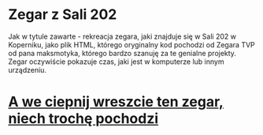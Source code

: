 # Zegar z Sali 202
Jak w tytule zawarte - rekreacja zegara, jaki znajduje się w Sali 202 w Koperniku, jako plik HTML, którego oryginalny kod pochodzi od Zegara TVP od pana maksmotyka, którego bardzo szanuję za te genialne projekty.\
Zegar oczywiście pokazuje czas, jaki jest w komputerze lub innym urządzeniu.
# [A we ciepnij wreszcie ten zegar, niech trochę pochodzi](https://racohowskij.github.io/Zegar-202/)
